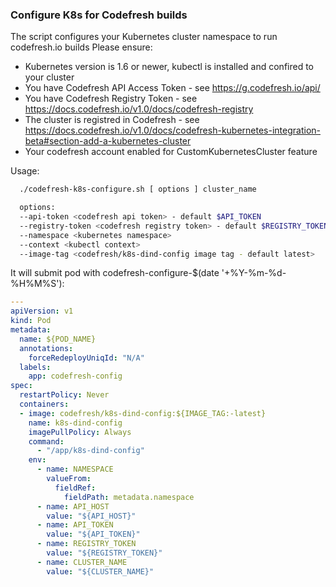 ### Configure K8s for Codefresh builds

The script configures your Kubernetes cluster namespace to run codefresh.io builds 
Please ensure:
  - Kubernetes version is 1.6 or newer, kubectl is installed and confired to your cluster
  - You have Codefresh API Access Token - see https://g.codefresh.io/api/
  - You have Codefresh Registry Token - see https://docs.codefresh.io/v1.0/docs/codefresh-registry
  - The cluster is registred in Codefresh - see https://docs.codefresh.io/v1.0/docs/codefresh-kubernetes-integration-beta#section-add-a-kubernetes-cluster
  - Your codefresh account enabled for CustomKubernetesCluster feature

Usage:
```sh
  ./codefresh-k8s-configure.sh [ options ] cluster_name

  options:
  --api-token <codefresh api token> - default $API_TOKEN
  --registry-token <codefresh registry token> - default $REGISTRY_TOKEN
  --namespace <kubernetes namespace>
  --context <kubectl context>
  --image-tag <codefresh/k8s-dind-config image tag - default latest>
```
  
It will submit pod with codefresh-configure-$(date '+%Y-%m-%d-%H%M%S'):

```yaml
---
apiVersion: v1
kind: Pod
metadata:
  name: ${POD_NAME}
  annotations:
    forceRedeployUniqId: "N/A"
  labels:
    app: codefresh-config
spec:
  restartPolicy: Never
  containers:
  - image: codefresh/k8s-dind-config:${IMAGE_TAG:-latest}
    name: k8s-dind-config
    imagePullPolicy: Always
    command:
      - "/app/k8s-dind-config"
    env:
      - name: NAMESPACE
        valueFrom:
          fieldRef:
            fieldPath: metadata.namespace
      - name: API_HOST
        value: "${API_HOST}"
      - name: API_TOKEN
        value: "${API_TOKEN}"
      - name: REGISTRY_TOKEN
        value: "${REGISTRY_TOKEN}"
      - name: CLUSTER_NAME
        value: "${CLUSTER_NAME}"
```
